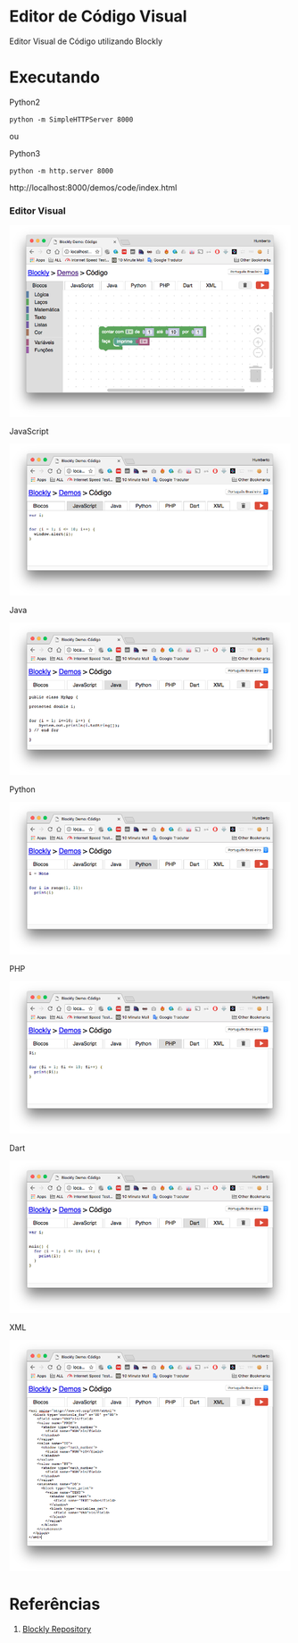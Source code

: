 # Editor de Código Visual

Editor Visual de Código utilizando Blockly


# Executando

Python2
```
python -m SimpleHTTPServer 8000
```
ou

Python3
```
python -m http.server 8000
```

http://localhost:8000/demos/code/index.html

### Editor Visual

![](doc/output.png)

JavaScript

![](doc/js.png)

Java

![](doc/java.png)

Python

![](doc/python.png)

PHP

![](doc/php.png)

Dart

![](doc/dart.png)


XML

![](doc/xml.png)


# Referências

1. [Blockly Repository](https://github.com/google/blockly)
